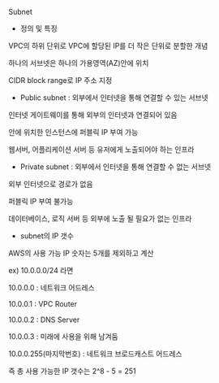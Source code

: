 Subnet

- 정의 및 특징

VPC의 하위 단위로 VPC에 할당된 IP를 더 작은 단위로 분할한 개념

하나의 서브넷은 하나의 가용영역(AZ)안에 위치

CIDR block range로 IP 주소 지정

- Public subnet : 외부에서 인터넷을 통해 연결할 수 있는 서브넷

인터넷 게이트웨이를 통해 외부의 인터넷과 연결되어 있음

안에 위치한 인스턴스에 퍼블릭 IP 부여 가능

웹서버, 어플리케이션 서버 등 유저에게 노출되어야 하는 인프라

- Private subnet : 외부에서 인터넷을 통해 연결할 수 없는 서브넷

외부 인터넷으로 경로가 없음

퍼블릭 IP 부여 불가능

데이터베이스, 로직 서버 등 외부에 노출 될 필요가 없는 인프라

- subnet의 IP 갯수

AWS의 사용 가능 IP 숫자는 5개를 제외하고 계산

ex) 10.0.0.0/24 라면 

10.0.0.0 : 네트워크 어드레스 

10.0.0.1 : VPC Router 

10.0.0.2 : DNS Server 

10.0.0.3 : 미래에 사용을 위해 남겨둠 

10.0.0.255(마지막번호) : 네트워크 브로드캐스트 어드레스 

즉 총 사용 가능한 IP 갯수는 2^8 - 5 = 251
